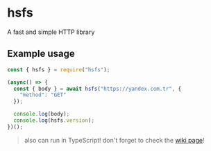 # hsfs

A fast and simple HTTP library

## Example usage

```js
const { hsfs } = require("hsfs");

(async() => {
  const { body } = await hsfs("https://yandex.com.tr", {
    "method": "GET"
  });

  console.log(body);
  console.log(hsfs.version);
})();
```

> also can run in TypeScript!
> don't forget to check the [wiki page](https://github.com/acarsy01/hsfs/wiki/Documentation-of-0.0.2)!
